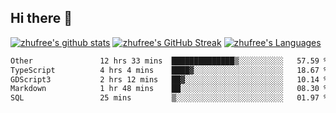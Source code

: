 ## Hi there 👋
[![zhufree's github stats](https://github-readme-stats.vercel.app/api?username=zhufree&show_icons=true&count_private=true)](https://github.com/anuraghazra/github-readme-stats)
[![zhufree's GitHub Streak](https://streak-stats.demolab.com/?user=zhufree)](https://git.io/streak-stats)
[![zhufree's Languages](https://github-readme-stats.vercel.app/api/top-langs/?username=zhufree&layout=compact&langs_count=10)](https://github.com/anuraghazra/github-readme-stats)
<!--START_SECTION:waka-->

```txt
Other               12 hrs 33 mins  ██████████████▒░░░░░░░░░░   57.59 %
TypeScript          4 hrs 4 mins    ████▓░░░░░░░░░░░░░░░░░░░░   18.67 %
GDScript3           2 hrs 12 mins   ██▓░░░░░░░░░░░░░░░░░░░░░░   10.14 %
Markdown            1 hr 48 mins    ██░░░░░░░░░░░░░░░░░░░░░░░   08.30 %
SQL                 25 mins         ▒░░░░░░░░░░░░░░░░░░░░░░░░   01.97 %
```

<!--END_SECTION:waka-->

<!--
**zhufree/zhufree** is a ✨ _special_ ✨ repository because its `README.md` (this file) appears on your GitHub profile.

Here are some ideas to get you started:

- 🔭 I’m currently working on ...
- 🌱 I’m currently learning ...
- 👯 I’m looking to collaborate on ...
- 🤔 I’m looking for help with ...
- 💬 Ask me about ...
- 📫 How to reach me: ...
- 😄 Pronouns: ...
- ⚡ Fun fact: ...
-->
